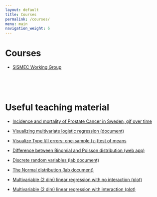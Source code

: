```yaml
---
layout: default
title: Courses
permalink: /courses/
menu: main
navigation_weight: 6
---
```


Courses
=====================

- [SISMEC Working Group](http://www.causal.altervista.org/)    


<div style="height:50px"></div>

Useful teaching material
=====================

- [Incidence and mortality of Prostate Cancer in Sweden, gif over time](/downloads/map_rate.gif)  

- [Visualizing multivariate logistic regression (document)](http://rpubs.com/alecri/multivLogistic)  

- [Visualize Type I/II errors: one-sample (z-)test of means](http://alessiocrippa.com/shiny/hp_err)

- [Difference between Binomial and Poisson distribution (web app)](http://alessiocrippa.com/shiny/bin_poi)  

- [Discrete random variables (lab document)](http://rpubs.com/alecri/discr_rv)

- [The Normal distribution (lab document)](http://rpubs.com/alecri/norm_rv)

- [Multivariable (2 dim) linear regression with no interaction (plot)](https://plot.ly/~alecri/216/no-interaction)

- [Multivariable (2 dim) linear regression with interaction (plot)](https://plot.ly/~alecri/214/interaction)
